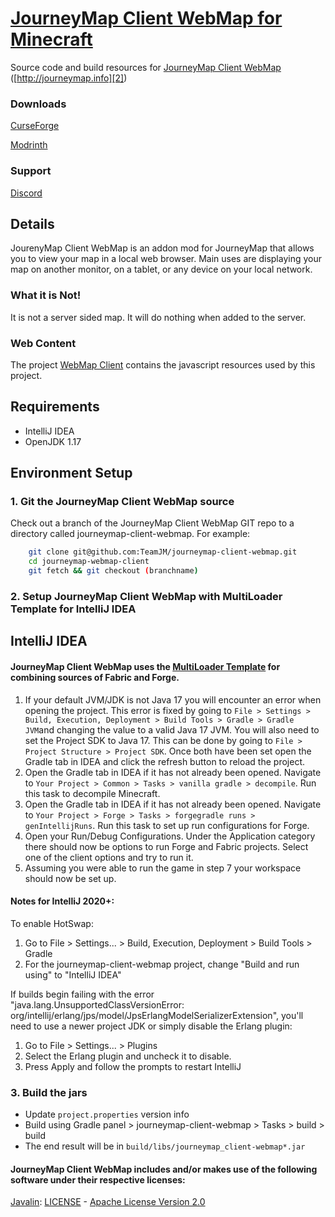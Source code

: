 # [JourneyMap Client WebMap for Minecraft][1]

Source code and build resources for [JourneyMap Client WebMap][2] ([http://journeymap.info][2])

### Downloads
[CurseForge][6]

[Modrinth][7]

### Support
[Discord][5]

## Details
JourenyMap Client WebMap is an addon mod for JourneyMap that allows you to view your map in a local web browser. 
Main uses are displaying your map on another monitor, on a tablet, or any device on your local network. 

### What it is Not! 
It is not a server sided map. It will do nothing when added to the server. 

### Web Content
The project [WebMap Client][4] contains the javascript resources used by this project. 

## Requirements

* IntelliJ IDEA
* OpenJDK 1.17

## Environment Setup

### 1. Git the JourneyMap Client WebMap source

Check out a branch of the JourneyMap Client WebMap GIT repo to a directory called journeymap-client-webmap.  For example:

```sh
    git clone git@github.com:TeamJM/journeymap-client-webmap.git   
    cd journeymap-webmap-client
    git fetch && git checkout (branchname)
```

### 2. Setup JourneyMap Client WebMap with MultiLoader Template for IntelliJ IDEA

## IntelliJ IDEA
#### JourneyMap Client WebMap uses the [MultiLoader Template][3] for combining sources of Fabric and Forge.


1. If your default JVM/JDK is not Java 17 you will encounter an error when opening the project. This error is fixed by going to `File > Settings > Build, Execution, Deployment > Build Tools > Gradle > Gradle JVM`and changing the value to a valid Java 17 JVM. You will also need to set the Project SDK to Java 17. This can be done by going to `File > Project Structure > Project SDK`. Once both have been set open the Gradle tab in IDEA and click the refresh button to reload the project.
2. Open the Gradle tab in IDEA if it has not already been opened. Navigate to `Your Project > Common > Tasks > vanilla gradle > decompile`. Run this task to decompile Minecraft.
3. Open the Gradle tab in IDEA if it has not already been opened. Navigate to `Your Project > Forge > Tasks > forgegradle runs > genIntellijRuns`. Run this task to set up run configurations for Forge.
4. Open your Run/Debug Configurations. Under the Application category there should now be options to run Forge and Fabric projects. Select one of the client options and try to run it.
5. Assuming you were able to run the game in step 7 your workspace should now be set up.


#### Notes for IntelliJ 2020+:

To enable HotSwap:

1. Go to File > Settings... > Build, Execution, Deployment > Build Tools > Gradle
2. For the journeymap-client-webmap project, change "Build and run using" to "IntelliJ IDEA"

If builds begin failing with the error "java.lang.UnsupportedClassVersionError:
org/intellij/erlang/jps/model/JpsErlangModelSerializerExtension", you'll need to use a newer project JDK or simply
disable the Erlang plugin:

1. Go to File > Settings... > Plugins
2. Select the Erlang plugin and uncheck it to disable.
3. Press Apply and follow the prompts to restart IntelliJ

### 3. Build the jars

* Update `project.properties` version info
* Build using Gradle panel > journeymap-client-webmap > Tasks > build > build
* The end result will be in `build/libs/journeymap_client-webmap*.jar`

#### JourneyMap Client WebMap includes and/or makes use of the following software under their respective licenses:
[Javalin][8]:
[LICENSE][9] - [Apache License Version 2.0][10]

[1]: https://github.com:TeamJM/journeymap-client-webmap

[2]: http://journeymap.info

[3]: https://github.com/jaredlll08/MultiLoader-Template

[4]: https://github.com/TeamJM/webmap-client

[5]: https://discord.com/invite/eP8gE69

[6]: https://www.curseforge.com/minecraft/mc-mods/journeymap-client-web-map

[7]: https://modrinth.com/mod/journeymap-client-web-map

[8]: https://github.com/javalin/javalin

[9]: https://github.com/javalin/javalin/blob/master/LICENSE

[10]: http://www.apache.org/licenses/

